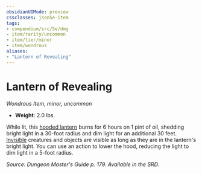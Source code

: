 ```yaml
---
obsidianUIMode: preview
cssclasses: json5e-item
tags:
- compendium/src/5e/dmg
- item/rarity/uncommon
- item/tier/minor
- item/wondrous
aliases: 
- "Lantern of Revealing"
---
```

# Lantern of Revealing
*Wondrous Item, minor, uncommon*  

- **Weight**: 2.0 lbs.

While lit, this [hooded lantern](/Systems/5e/items/hooded-lantern.md) burns for 6 hours on 1 pint of oil, shedding bright light in a 30-foot radius and dim light for an additional 30 feet. [Invisible](/Systems/5e/rules/conditions.md#Invisible) creatures and objects are visible as long as they are in the lantern's bright light. You can use an action to lower the hood, reducing the light to dim light in a 5-foot radius.

*Source: Dungeon Master's Guide p. 179. Available in the SRD.*